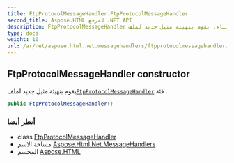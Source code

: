 ```yaml
---
title: FtpProtocolMessageHandler.FtpProtocolMessageHandler
second_title: Aspose.HTML لمرجع .NET API
description: FtpProtocolMessageHandler البناء. يقوم بتهيئة مثيل جديد لملفFtpProtocolMessageHandler فئة .
type: docs
weight: 10
url: /ar/net/aspose.html.net.messagehandlers/ftpprotocolmessagehandler/ftpprotocolmessagehandler/
---
```

## FtpProtocolMessageHandler constructor

يقوم بتهيئة مثيل جديد لملف[`FtpProtocolMessageHandler`](../) فئة .

```csharp
public FtpProtocolMessageHandler()
```

### أنظر أيضا

* class [FtpProtocolMessageHandler](../)
* مساحة الاسم [Aspose.Html.Net.MessageHandlers](../../ftpprotocolmessagehandler/)
* المجسم [Aspose.HTML](../../../)



